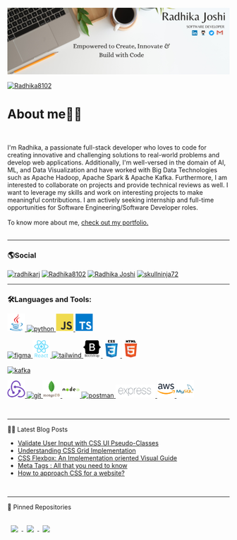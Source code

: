 [![Radhika's GitHub Banner](./assets/Background_Banner.png)](https://github.com/RadhikaRJ)
<br>
<p align="left"> <a href="https://twitter.com/Radhika8102" target="blank"><img src="https://img.shields.io/twitter/follow/radhika8102?logo=twitter&style=for-the-badge" alt="Radhika8102" /></a> </p>

# About me👩‍💻
<br>
<p>I'm Radhika, a passionate full-stack developer who loves to code for creating innovative and challenging solutions to real-world problems and develop web applications. Additionally, I'm well-versed in the domain of AI, ML, and Data Visualization and have worked with Big Data Technologies such as Apache Hadoop, Apache Spark & Apache Kafka. Furthermore, I am interested to collaborate on projects and provide technical reviews as well. I want to leverage my skills and work on interesting projects to make meaningful contributions. I am actively seeking internship and full-time opportunities for Software Engineering/Software Developer roles. 
<br>
<br>
To know more about me, <a href="https://radhikarj.github.io/">check out my portfolio.</a> 
<br>
<br>
<hr>
<h3 align="left"> 🌎Social </h3>
<a href="https://dev.to/radhikarj" target="blank"><img align="center" src="https://raw.githubusercontent.com/rahuldkjain/github-profile-readme-generator/master/src/images/icons/Social/devto.svg" alt="radhikarj" height="30" width="40" /></a>
<a href="https://twitter.com/Radhika8102" target="blank"><img align="center" src="https://raw.githubusercontent.com/rahuldkjain/github-profile-readme-generator/master/src/images/icons/Social/twitter.svg" alt="Radhika8102" height="30" width="40" /></a>
<a href="https://www.linkedin.com/in/radhikarjoshi/" target="blank"><img align="center" src="https://raw.githubusercontent.com/rahuldkjain/github-profile-readme-generator/master/src/images/icons/Social/linked-in-alt.svg" alt="Radhika Joshi" height="30" width="40" /></a>
<a href="https://leetcode.com/radhika7002/" target="blank"><img align="center" src="https://raw.githubusercontent.com/rahuldkjain/github-profile-readme-generator/master/src/images/icons/Social/leet-code.svg" alt="skullninja72" height="30" width="40" /></a>
<br>
<hr>
<h3 align="left">🛠️Languages and Tools:</h3>
<p align="left">
<a href="https://www.java.com" target="_blank" rel="noreferrer"> <img src="https://raw.githubusercontent.com/devicons/devicon/master/icons/java/java-original.svg" alt="java" width="40" height="40"/> </a> 
 <a href="https://www.python.org/" target="_blank" rel="noreferrer"> <img src="https://cdn.jsdelivr.net/gh/devicons/devicon/icons/python/python-original.svg" alt="python" width="40" height="40"/> </a> 
<a href="https://developer.mozilla.org/en-US/docs/Web/JavaScript" target="_blank"> <img src="https://raw.githubusercontent.com/devicons/devicon/master/icons/javascript/javascript-original.svg" alt="javascript" width="40" height="40"/> </a> 
<a href="https://www.typescriptlang.org/" target="_blank"> <img src="https://raw.githubusercontent.com/devicons/devicon/master/icons/typescript/typescript-original.svg" alt="typescript" width="40" height="40"/> </a>
<br>
<br>
<a href="https://www.figma.com/" target="_blank" rel="noreferrer"> <img src="https://www.vectorlogo.zone/logos/figma/figma-icon.svg" alt="figma" width="40" height="40"/> </a> 
<a href="https://reactjs.org/" target="_blank"> <img src="https://raw.githubusercontent.com/devicons/devicon/master/icons/react/react-original-wordmark.svg" alt="react" width="40" height="40"/> </a>
<a href="https://tailwindcss.com/" target="_blank"> <img src="https://www.vectorlogo.zone/logos/tailwindcss/tailwindcss-icon.svg" alt="tailwind" width="40" height="40"/> </a> 
<a href="https://getbootstrap.com" target="_blank" rel="noreferrer"> <img src="https://raw.githubusercontent.com/devicons/devicon/master/icons/bootstrap/bootstrap-plain-wordmark.svg" alt="bootstrap" width="40" height="40"/> </a>
<a href="https://www.w3schools.com/css/" target="_blank"> <img src="https://raw.githubusercontent.com/devicons/devicon/master/icons/css3/css3-original-wordmark.svg" alt="css3" width="40" height="40"/> </a>
<a href="https://www.w3.org/html/" target="_blank"> <img src="https://raw.githubusercontent.com/devicons/devicon/master/icons/html5/html5-original-wordmark.svg" alt="html5" width="40" height="40"/> </a>
<br>
<br>
 <a href="https://kafka.apache.org/" target="_blank" rel="noreferrer"> <img src="https://cdn.jsdelivr.net/gh/devicons/devicon/icons/apachekafka/apachekafka-original.svg" alt="kafka" width="40" height="40"/> </a>

<a href="https://redux.js.org" target="_blank" rel="noreferrer"> <img src="https://raw.githubusercontent.com/devicons/devicon/master/icons/redux/redux-original.svg" alt="redux" width="40" height="40"/> </a>
<a href="https://git-scm.com/" target="_blank"> <img src="https://www.vectorlogo.zone/logos/git-scm/git-scm-icon.svg" alt="git" width="40" height="40"/> </a> 
 <a href="https://www.mongodb.com/" target="_blank" rel="noreferrer"> <img src="https://raw.githubusercontent.com/devicons/devicon/master/icons/mongodb/mongodb-original-wordmark.svg" alt="mongodb" width="40" height="40"/> </a>
<a href="https://nodejs.org" target="_blank"> <img src="https://raw.githubusercontent.com/devicons/devicon/master/icons/nodejs/nodejs-original-wordmark.svg" alt="nodejs" width="40" height="40"/> </a> 
 <a href="https://postman.com" target="_blank"> <img src="https://www.vectorlogo.zone/logos/getpostman/getpostman-icon.svg" alt="postman" width="40" height="40"/> </a>
 <a href="https://expressjs.com" target="_blank" rel="noreferrer"> <img src="https://github.com/standard/standard/blob/master/docs/logos/express.png" width="90" height="30"/> </a>
 <a href="https://aws.amazon.com" target="_blank" rel="noreferrer"> <img src="https://raw.githubusercontent.com/devicons/devicon/master/icons/amazonwebservices/amazonwebservices-original-wordmark.svg" alt="aws" width="40" height="40"/> </a>
 <a href="https://www.mysql.com/" target="_blank" rel="noreferrer"> <img src="https://raw.githubusercontent.com/devicons/devicon/master/icons/mysql/mysql-original-wordmark.svg" alt="mysql" width="40" height="40"/> </a>

 
</p>
<br>
<hr>

📝📩 Latest Blog Posts

<!-- BLOG-POST-LIST:START -->
- [Validate User Input with CSS UI Pseudo-Classes](https://radhika-joshi.hashnode.dev/validate-user-input-with-css-ui-pseudo-classes)
- [Understanding CSS Grid Implementation](https://radhika-joshi.hashnode.dev/understanding-css-grid-implementation)
- [CSS Flexbox: An Implementation oriented Visual Guide](https://radhika-joshi.hashnode.dev/css-flexbox-an-implementation-oriented-visual-guide)
- [Meta Tags : All that you need to know](https://dev.to/radhikarj/meta-tags-all-that-you-need-to-know-5800)
- [How to approach CSS for a website?](https://radhika-joshi.hashnode.dev/how-to-approach-css-for-a-website)
<!-- BLOG-POST-LIST:END -->

<br>
<hr>
📌 Pinned Repositories <br><br>

<a href="https://github.com/RadhikaRJ/Image_Gallery">
  <img align="center" style="margin:1rem 0.5rem" src="https://github-readme-stats.vercel.app/api/pin/?username=RadhikaRJ&repo=Image_Gallery&title_color=ffffff&text_color=c9cacc&icon_color=4AB197&bg_color=1A2B34" />
</a>



<a href="https://github.com/RadhikaRJ/videolibrary">
  <img align="center" style="margin:0.5rem" src="https://github-readme-stats.vercel.app/api/pin/?username=RadhikaRJ&repo=videolibrary&title_color=ffffff&text_color=c9cacc&icon_color=4AB197&bg_color=1A2B34" />
</a>



<a href="https://github.com/RadhikaRJ/UIElegance">
  <img align="center" style="margin:0.5rem" src="https://github-readme-stats.vercel.app/api/pin/?username=RadhikaRJ&repo=UIElegance&title_color=ffffff&text_color=c9cacc&icon_color=4AB197&bg_color=1A2B34" />
</a>




